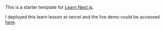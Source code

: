 This is a starter template for [Learn Next.js](https://nextjs.org/learn).

I deployed this learn lesson at vercel and the live demo could be accessed [here](https://nextjs-blog-dancortes.vercel.app).